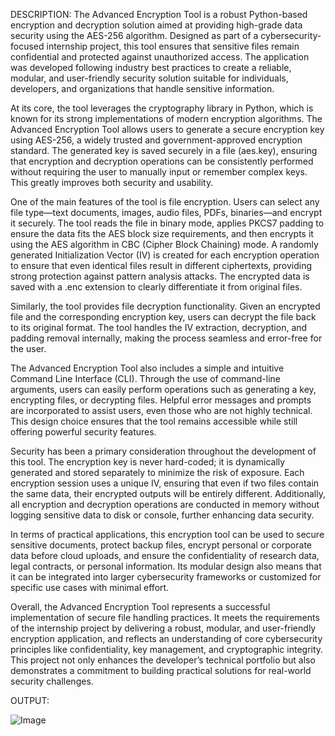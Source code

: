 DESCRIPTION:
The Advanced Encryption Tool is a robust Python-based encryption and decryption solution aimed at providing high-grade data security using the AES-256 algorithm. Designed as part of a cybersecurity-focused internship project, this tool ensures that sensitive files remain confidential and protected against unauthorized access. The application was developed following industry best practices to create a reliable, modular, and user-friendly security solution suitable for individuals, developers, and organizations that handle sensitive information.

At its core, the tool leverages the cryptography library in Python, which is known for its strong implementations of modern encryption algorithms. The Advanced Encryption Tool allows users to generate a secure encryption key using AES-256, a widely trusted and government-approved encryption standard. The generated key is saved securely in a file (aes.key), ensuring that encryption and decryption operations can be consistently performed without requiring the user to manually input or remember complex keys. This greatly improves both security and usability.

One of the main features of the tool is file encryption. Users can select any file type—text documents, images, audio files, PDFs, binaries—and encrypt it securely. The tool reads the file in binary mode, applies PKCS7 padding to ensure the data fits the AES block size requirements, and then encrypts it using the AES algorithm in CBC (Cipher Block Chaining) mode. A randomly generated Initialization Vector (IV) is created for each encryption operation to ensure that even identical files result in different ciphertexts, providing strong protection against pattern analysis attacks. The encrypted data is saved with a .enc extension to clearly differentiate it from original files.

Similarly, the tool provides file decryption functionality. Given an encrypted file and the corresponding encryption key, users can decrypt the file back to its original format. The tool handles the IV extraction, decryption, and padding removal internally, making the process seamless and error-free for the user.

The Advanced Encryption Tool also includes a simple and intuitive Command Line Interface (CLI). Through the use of command-line arguments, users can easily perform operations such as generating a key, encrypting files, or decrypting files. Helpful error messages and prompts are incorporated to assist users, even those who are not highly technical. This design choice ensures that the tool remains accessible while still offering powerful security features.

Security has been a primary consideration throughout the development of this tool. The encryption key is never hard-coded; it is dynamically generated and stored separately to minimize the risk of exposure. Each encryption session uses a unique IV, ensuring that even if two files contain the same data, their encrypted outputs will be entirely different. Additionally, all encryption and decryption operations are conducted in memory without logging sensitive data to disk or console, further enhancing data security.

In terms of practical applications, this encryption tool can be used to secure sensitive documents, protect backup files, encrypt personal or corporate data before cloud uploads, and ensure the confidentiality of research data, legal contracts, or personal information. Its modular design also means that it can be integrated into larger cybersecurity frameworks or customized for specific use cases with minimal effort.

Overall, the Advanced Encryption Tool represents a successful implementation of secure file handling practices. It meets the requirements of the internship project by delivering a robust, modular, and user-friendly encryption application, and reflects an understanding of core cybersecurity principles like confidentiality, key management, and cryptographic integrity. This project not only enhances the developer’s technical portfolio but also demonstrates a commitment to building practical solutions for real-world security challenges.

OUTPUT:

![Image](https://github.com/user-attachments/assets/ff80338f-a7f8-4759-abce-84fcce886bde)

